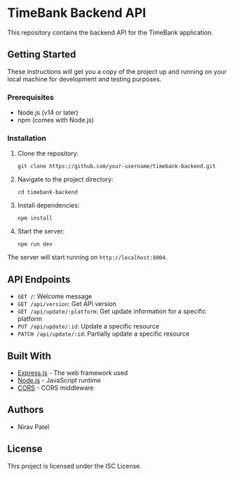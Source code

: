 # TimeBank Backend API

This repository contains the backend API for the TimeBank application.

## Getting Started

These instructions will get you a copy of the project up and running on your local machine for development and testing purposes.

### Prerequisites

- Node.js (v14 or later)
- npm (comes with Node.js)

### Installation

1. Clone the repository:

   ```
   git clone https://github.com/your-username/timebank-backend.git
   ```

2. Navigate to the project directory:

   ```
   cd timebank-backend
   ```

3. Install dependencies:

   ```
   npm install
   ```

4. Start the server:
   ```
   npm run dev
   ```

The server will start running on `http://localhost:8004`.

## API Endpoints

- `GET /`: Welcome message
- `GET /api/version`: Get API version
- `GET /api/update/:platform`: Get update information for a specific platform
- `PUT /api/update/:id`: Update a specific resource
- `PATCH /api/update/:id`: Partially update a specific resource

## Built With

- [Express.js](https://expressjs.com/) - The web framework used
- [Node.js](https://nodejs.org/) - JavaScript runtime
- [CORS](https://github.com/expressjs/cors) - CORS middleware

## Authors

- Nirav Patel

## License

This project is licensed under the ISC License.
